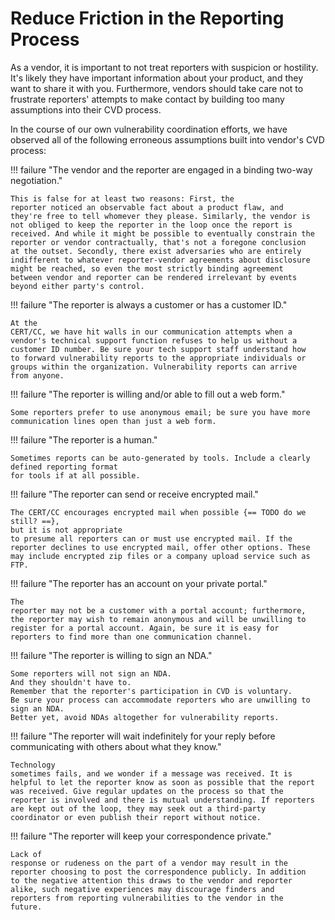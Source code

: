# Reduce Friction in the Reporting Process

As a vendor, it is important to not treat reporters with suspicion or
hostility. It's likely they have important information about your
product, and they want to share it with you.
Furthermore, vendors should take care not to frustrate reporters'
attempts to make contact by building too many assumptions into their CVD
process.

In the course of our own vulnerability coordination efforts, we have
observed all of the following erroneous assumptions built into vendor's
CVD process:

!!! failure "The vendor and the reporter are engaged in a binding two-way negotiation."

    This is false for at least two reasons: First, the
    reporter noticed an observable fact about a product flaw, and
    they're free to tell whomever they please. Similarly, the vendor is
    not obliged to keep the reporter in the loop once the report is
    received. And while it might be possible to eventually constrain the
    reporter or vendor contractually, that's not a foregone conclusion
    at the outset. Secondly, there exist adversaries who are entirely
    indifferent to whatever reporter-vendor agreements about disclosure
    might be reached, so even the most strictly binding agreement
    between vendor and reporter can be rendered irrelevant by events
    beyond either party's control.

!!! failure "The reporter is always a customer or has a customer ID."

    At the
    CERT/CC, we have hit walls in our communication attempts when a
    vendor's technical support function refuses to help us without a
    customer ID number. Be sure your tech support staff understand how
    to forward vulnerability reports to the appropriate individuals or
    groups within the organization. Vulnerability reports can arrive
    from anyone.

!!! failure "The reporter is willing and/or able to fill out a web form."

    Some reporters prefer to use anonymous email; be sure you have more
    communication lines open than just a web form.

!!! failure "The reporter is a human."
    
    Sometimes reports can be auto-generated by tools. Include a clearly defined reporting format
    for tools if at all possible.

!!! failure "The reporter can send or receive encrypted mail."

    The CERT/CC encourages encrypted mail when possible {== TODO do we still? ==},
    but it is not appropriate
    to presume all reporters can or must use encrypted mail. If the
    reporter declines to use encrypted mail, offer other options. These
    may include encrypted zip files or a company upload service such as
    FTP.

!!! failure "The reporter has an account on your private portal."

    The
    reporter may not be a customer with a portal account; furthermore,
    the reporter may wish to remain anonymous and will be unwilling to
    register for a portal account. Again, be sure it is easy for
    reporters to find more than one communication channel.

!!! failure "The reporter is willing to sign an NDA."

    Some reporters will not sign an NDA.
    And they shouldn't have to.
    Remember that the reporter's participation in CVD is voluntary.
    Be sure your process can accommodate reporters who are unwilling to sign an NDA.
    Better yet, avoid NDAs altogether for vulnerability reports.

!!! failure "The reporter will wait indefinitely for your reply before communicating with others about what they know."

    Technology
    sometimes fails, and we wonder if a message was received. It is
    helpful to let the reporter know as soon as possible that the report
    was received. Give regular updates on the process so that the
    reporter is involved and there is mutual understanding. If reporters
    are kept out of the loop, they may seek out a third-party
    coordinator or even publish their report without notice.

!!! failure "The reporter will keep your correspondence private."

    Lack of
    response or rudeness on the part of a vendor may result in the
    reporter choosing to post the correspondence publicly. In addition
    to the negative attention this draws to the vendor and reporter
    alike, such negative experiences may discourage finders and
    reporters from reporting vulnerabilities to the vendor in the
    future.
